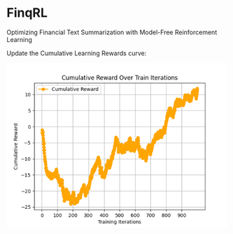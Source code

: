 # FinqRL
Optimizing Financial Text Summarization with Model-Free Reinforcement Learning

Update the Cumulative Learning Rewards curve:

![Cumulative Learning Rewards](cumulative_learning_rewards.png.png)

